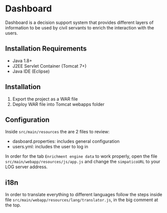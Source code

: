 # Dashboard
Dashboard is a decision support system that provides different layers of information to be used by civil servants to enrich the interaction with the users.

## Installation Requirements
- Java 1.8+
- J2EE Servlet Container (Tomcat 7+)
- Java IDE (Eclipse)

## Installation
1. Export the project as a WAR file
2. Deploy WAR file into Tomcat webapps folder
	
## Configuration
Inside `src/main/resources` the are 2 files to review:
- dasboard.properties: includes general configuration
- users.yml: includes the user to log in

In order for the tab `Enrichment engine data` to work properly, open the file `src/main/webapp/resources/js/app.js` and change the `simpaticoURL` to your LOG server address.

## i18n
In order to translate everything to different languages follow the steps inside file `src/main/webapp/resources/lang/translator.js`, in the big comment at the top.
